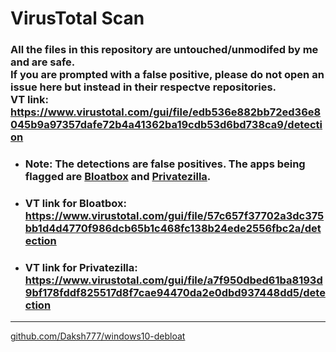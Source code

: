 # VirusTotal Scan
### All the files in this repository are untouched/unmodifed by me and are safe. <br> **If you are prompted with a false positive, please do not open an issue here but instead in their respectve repositories.** <br> VT link: https://www.virustotal.com/gui/file/edb536e882bb72ed36e8045b9a97357dafe72b4a41362ba19cdb53d6bd738ca9/detection
  * ### Note: The detections are false positives. The apps being flagged are [Bloatbox](https://github.com/Daksh777/windows10-debloat/tree/master/Debloat%20Apps/Bloatbox) and [Privatezilla](https://github.com/Daksh777/windows10-debloat/tree/master/Debloat%20Apps/Privatezilla).
  * ### VT link for Bloatbox: https://www.virustotal.com/gui/file/57c657f37702a3dc375bb1d4d4770f986dcb65b1c468fc138b24ede2556fbc2a/detection
  * ### VT link for Privatezilla: https://www.virustotal.com/gui/file/a7f950dbed61ba8193d9bf178fddf825517d8f7cae94470da2e0dbd937448dd5/detection
---
[github.com/Daksh777/windows10-debloat](https://github.com/Daksh777/windows10-debloat)
